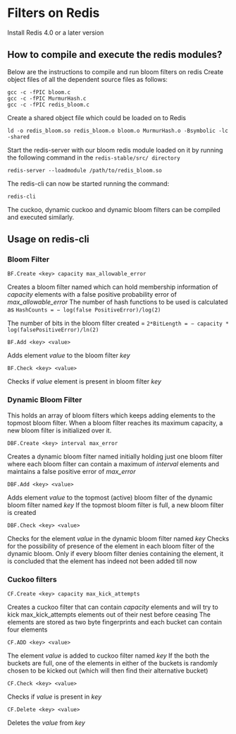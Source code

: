 # Filters on Redis

Install Redis 4.0 or a later version

## How to compile and execute the redis modules?

Below are the instructions to compile and run bloom filters on redis
Create object files of all the dependent source files as follows:
```
gcc -c -fPIC bloom.c
gcc -c -fPIC MurmurHash.c
gcc -c -fPIC redis_bloom.c
```
Create a shared object file which could be loaded on to Redis

`ld -o redis_bloom.so redis_bloom.o bloom.o MurmurHash.o -Bsymbolic -lc -shared`

Start the redis-server with our bloom redis module loaded on it by running the following command in the `redis-stable/src/ directory`

`redis-server --loadmodule /path/to/redis_bloom.so`

The redis-cli can now be started running the command:

`redis-cli`

The cuckoo, dynamic cuckoo and dynamic bloom filters can be compiled and executed similarly.

## Usage on redis-cli

### Bloom Filter

`BF.Create <key> capacity max_allowable_error`

Creates a bloom filter named _<key>_ which can hold membership information of _capacity_ elements with a false positive probability error of *max_allowable_error*
The number of hash functions to be used is calculated as `HashCounts = − log(false PositiveError)/log(2)`

The number of bits in the bloom filter created = `2*BitLength = − capacity * log(falsePositiveError)/ln(2)`

`BF.Add <key> <value>`

Adds element _value_ to the bloom filter _key_

`BF.Check <key> <value>`

Checks if _value_ element is present in bloom filter _key_


### Dynamic Bloom Filter
This holds an array of bloom filters which keeps adding elements to the topmost
bloom filter. When a bloom filter reaches its maximum capacity, a new bloom
filter is initialized over it.

`DBF.Create <key> interval max_error`

Creates a dynamic bloom filter named _<key>_ initially holding just one bloom filter where each bloom filter can contain a maximum of _interval_ elements and maintains a false positive error of *max_error*

`DBF.Add <key> <value>`

Adds element _value_ to the topmost (active) bloom filter of the dynamic bloom filter named _key_
If the topmost bloom filter is full, a new bloom filter is created

`DBF.Check <key> <value>`

Checks for the element _value_ in the dynamic bloom filter named _key_
Checks for the possibility of presence of the element in each bloom filter of the dynamic bloom. Only if every bloom filter denies containing the element, it is concluded that the element has indeed not been added till now


### Cuckoo filters

`CF.Create <key> capacity max_kick_attempts`

Creates a cuckoo filter that can contain _capacity_ elements and will try to kick max_kick_attempts elements out of their nest before ceasing 
The elements are stored as two byte fingerprints and each bucket can contain four elements

`CF.ADD <key> <value>`

The element _value_ is added to cuckoo filter named _key_ 
If the both the buckets are full, one of the elements in either of the buckets is randomly chosen to be kicked out (which will then find their alternative bucket)

`CF.Check <key> <value>`

Checks if  _value_ is present in _key_

`CF.Delete <key> <value>`

Deletes the _value_ from _key_